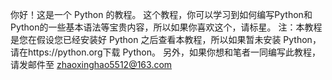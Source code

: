 你好！这是一个 Python 的教程。
这个教程，你可以学习到如何编写Python和Python的一些基本语法等宝贵内容，所以如果你喜欢这个，请标星。
注：本教程是您在假设您已经安装好 Python 之后查看本教程，所以如果暂未安装 Python，请在https://python.org下载 Python。
另外，如果你想和笔者一同编写此教程，请发邮件至 zhaoxinghao5512@163.com
